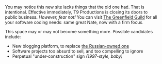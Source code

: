 You may notice this new site lacks things that the old one had. That is intentional. Effective immediately, T9 Productions is closing its doors to public business. *However, fear not!* You can visit [The Greenfield Guild](http://greenfieldguild.com) for all your software coding needs: same great Nate, now with a firm focus.

This space may or may not become something more. Possible candidates include:
- New blogging platform, to replace [the Russian-owned one](https://temujin9.livejournal.com/)
- Software projects too absurd to sell, and too compelling to ignore
- Perpetual "under-construction" sign *(1997-style, baby)*
